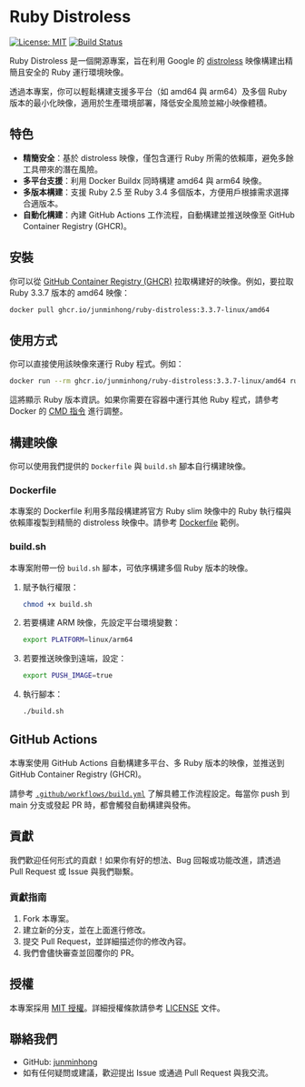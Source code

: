 # Ruby Distroless
[![License: MIT](https://img.shields.io/badge/License-MIT-blue.svg)](LICENSE)
[![Build Status](https://github.com/junminhong/ruby-distroless/actions/workflows/build.yml/badge.svg)](https://github.com/junminhong/ruby-distroless/actions)

Ruby Distroless 是一個開源專案，旨在利用 Google 的 [distroless](https://github.com/GoogleContainerTools/distroless) 映像構建出精簡且安全的 Ruby 運行環境映像。

透過本專案，你可以輕鬆構建支援多平台（如 amd64 與 arm64）及多個 Ruby 版本的最小化映像，適用於生產環境部署，降低安全風險並縮小映像體積。

## 特色
- **精簡安全**：基於 distroless 映像，僅包含運行 Ruby 所需的依賴庫，避免多餘工具帶來的潛在風險。
- **多平台支援**：利用 Docker Buildx 同時構建 amd64 與 arm64 映像。
- **多版本構建**：支援 Ruby 2.5 至 Ruby 3.4 多個版本，方便用戶根據需求選擇合適版本。
- **自動化構建**：內建 GitHub Actions 工作流程，自動構建並推送映像至 GitHub Container Registry (GHCR)。

## 安裝
你可以從 [GitHub Container Registry (GHCR)](https://ghcr.io) 拉取構建好的映像。例如，要拉取 Ruby 3.3.7 版本的 amd64 映像：

```bash
docker pull ghcr.io/junminhong/ruby-distroless:3.3.7-linux/amd64
```

## 使用方式
你可以直接使用該映像來運行 Ruby 程式。例如：

```bash
docker run --rm ghcr.io/junminhong/ruby-distroless:3.3.7-linux/amd64 ruby -v
```

這將顯示 Ruby 版本資訊。如果你需要在容器中運行其他 Ruby 程式，請參考 Docker 的 [CMD 指令](https://docs.docker.com/engine/reference/builder/#cmd) 進行調整。

## 構建映像
你可以使用我們提供的 `Dockerfile` 與 `build.sh` 腳本自行構建映像。

### Dockerfile
本專案的 Dockerfile 利用多階段構建將官方 Ruby slim 映像中的 Ruby 執行檔與依賴庫複製到精簡的 distroless 映像中。請參考 [Dockerfile](./Dockerfile) 範例。

### build.sh
本專案附帶一份 `build.sh` 腳本，可依序構建多個 Ruby 版本的映像。

1. 賦予執行權限：
   ```bash
   chmod +x build.sh
   ```
2. 若要構建 ARM 映像，先設定平台環境變數：
   ```bash
   export PLATFORM=linux/arm64
   ```
3. 若要推送映像到遠端，設定：
   ```bash
   export PUSH_IMAGE=true
   ```
4. 執行腳本：
   ```bash
   ./build.sh
   ```

## GitHub Actions
本專案使用 GitHub Actions 自動構建多平台、多 Ruby 版本的映像，並推送到 GitHub Container Registry (GHCR)。

請參考 [`.github/workflows/build.yml`](./.github/workflows/build.yml) 了解具體工作流程設定。每當你 push 到 main 分支或發起 PR 時，都會觸發自動構建與發佈。

## 貢獻
我們歡迎任何形式的貢獻！如果你有好的想法、Bug 回報或功能改進，請透過 Pull Request 或 Issue 與我們聯繫。

### 貢獻指南
1. Fork 本專案。
2. 建立新的分支，並在上面進行修改。
3. 提交 Pull Request，並詳細描述你的修改內容。
4. 我們會儘快審查並回覆你的 PR。

## 授權
本專案採用 [MIT 授權](LICENSE.md)。詳細授權條款請參考 [LICENSE](LICENSE.md) 文件。

## 聯絡我們
- GitHub: [junminhong](https://github.com/junminhong)
- 如有任何疑問或建議，歡迎提出 Issue 或通過 Pull Request 與我交流。

